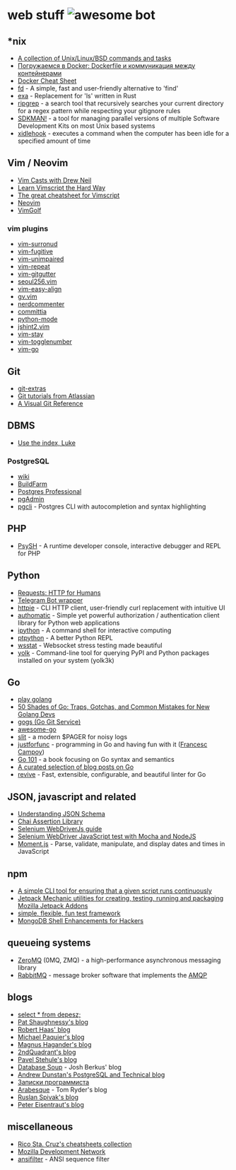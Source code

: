 # web stuff ![awesome bot](https://github.com/olshevskiy87/web-stuff/workflows/Ruby%20Gem/badge.svg)

## \*nix

 - [A collection of Unix/Linux/BSD commands and tasks](http://cb.vu/unixtoolbox.xhtml)
 - [Погружаемся в Docker: Dockerfile и коммуникация между контейнерами](https://habr.com/ru/company/infobox/blog/240623/)
 - [Docker Cheat Sheet](https://github.com/wsargent/docker-cheat-sheet)
 - [fd](https://github.com/sharkdp/fd) - A simple, fast and user-friendly alternative to 'find'
 - [exa](https://github.com/ogham/exa) - Replacement for 'ls' written in Rust
 - [ripgrep](https://github.com/BurntSushi/ripgrep) - a search tool that recursively searches your current directory for a regex pattern while respecting your gitignore rules
 - [SDKMAN!](https://sdkman.io/) - a tool for managing parallel versions of multiple Software Development Kits on most Unix based systems
 - [xidlehook](https://github.com/jD91mZM2/xidlehook) - executes a command when the computer has been idle for a specified amount of time

## Vim / Neovim

 - [Vim Casts with Drew Neil](http://vimcasts.org/episodes/)
 - [Learn Vimscript the Hard Way](https://learnvimscriptthehardway.stevelosh.com/)
 - [The great cheatsheet for Vimscript](https://devhints.io/vimscript)
 - [Neovim](https://github.com/neovim/neovim)
 - [VimGolf](http://www.vimgolf.com)

### vim plugins

 - [vim-surronud](https://github.com/tpope/vim-surround)
 - [vim-fugitive](https://github.com/tpope/vim-fugitive)
 - [vim-unimpaired](https://github.com/tpope/vim-unimpaired)
 - [vim-repeat](https://github.com/tpope/vim-repeat)
 - [vim-gitgutter](https://github.com/airblade/vim-gitgutter)
 - [seoul256.vim](https://github.com/junegunn/seoul256.vim)
 - [vim-easy-align](https://github.com/junegunn/vim-easy-align)
 - [gv.vim](https://github.com/junegunn/gv.vim)
 - [nerdcommenter](https://github.com/preservim/nerdcommenter)
 - [committia](https://github.com/rhysd/committia.vim)
 - [python-mode](https://github.com/python-mode/python-mode)
 - [jshint2.vim](https://github.com/NikolayFrantsev/jshint2.vim)
 - [vim-stay](https://github.com/zhimsel/vim-stay)
 - [vim-togglenumber](https://github.com/tkhoa2711/vim-togglenumber)
 - [vim-go](https://github.com/fatih/vim-go)

## Git

 - [git-extras](https://github.com/tj/git-extras)
 - [Git tutorials from Atlassian](https://www.atlassian.com/ru/git/tutorials)
 - [A Visual Git Reference](http://marklodato.github.io/visual-git-guide/index-en.html)

## DBMS

 - [Use the index, Luke](https://use-the-index-luke.com/)

### PostgreSQL

  - [wiki](https://wiki.postgresql.org/wiki/Main_Page)
  - [BuildFarm](https://buildfarm.postgresql.org)
  - [Postgres Professional](https://postgrespro.ru)
  - [pgAdmin](https://www.pgadmin.org)
  - [pgcli](https://github.com/dbcli/pgcli) - Postgres CLI with autocompletion and syntax highlighting

## PHP

 - [PsySH](https://psysh.org) - A runtime developer console, interactive debugger and REPL for PHP

## Python

 - [Requests: HTTP for Humans](https://requests.readthedocs.io/en/master/)
 - [Telegram Bot wrapper](https://github.com/python-telegram-bot/python-telegram-bot)
 - [httpie](https://github.com/httpie/httpie) - CLI HTTP client, user-friendly curl replacement with intuitive UI
 - [authomatic](https://github.com/authomatic/authomatic) - Simple yet powerful authorization / authentication client library for Python web applications
 - [ipython](https://ipython.org) - A command shell for interactive computing
 - [ptpython](https://github.com/prompt-toolkit/ptpython) - A better Python REPL
 - [wsstat](https://github.com/Fitblip/wsstat) - Websocket stress testing made beautiful
 - [yolk](https://github.com/myint/yolk) - Command-line tool for querying PyPI and Python packages installed on your system (yolk3k)

## Go

 - [play golang](https://play.golang.org)
 - [50 Shades of Go: Traps, Gotchas, and Common Mistakes for New Golang Devs](http://devs.cloudimmunity.com/gotchas-and-common-mistakes-in-go-golang/)
 - [gogs (Go Git Service)](https://github.com/gogs/gogs)
 - [awesome-go](https://github.com/avelino/awesome-go)
 - [slit](https://github.com/tigrawap/slit) - a modern $PAGER for noisy logs
 - [justforfunc](https://www.youtube.com/channel/UC_BzFbxG2za3bp5NRRRXJSw) - programming in Go and having fun with it ([Francesc Campoy](https://twitter.com/francesc))
 - [Go 101](https://go101.org/article/101.html) - a book focusing on Go syntax and semantics
 - [A curated selection of blog posts on Go](https://github.com/enocom/gopher-reading-list)
 - [revive](https://github.com/mgechev/revive) - Fast, extensible, configurable, and beautiful linter for Go

## JSON, javascript and related

 - [Understanding JSON Schema](https://spacetelescope.github.io/understanding-json-schema/index.html)
 - [Chai Assertion Library](https://www.chaijs.com/)
 - [Selenium WebDriverJs guide](https://github.com/SeleniumHQ/selenium/wiki/WebDriverJs)
 - [Selenium WebDriver JavaScript test with Mocha and NodeJS](https://gist.github.com/patoi/5330701)
 - [Moment.js](https://momentjs.com) - Parse, validate, manipulate, and display dates and times in JavaScript

## npm

 - [A simple CLI tool for ensuring that a given script runs continuously](https://www.npmjs.com/package/forever)
 - [Jetpack Mechanic utilities for creating, testing, running and packaging Mozilla Jetpack Addons](https://www.npmjs.com/package/jpm)
 - [simple, flexible, fun test framework](https://www.npmjs.com/package/mocha)
 - [MongoDB Shell Enhancements for Hackers](https://www.npmjs.com/package/mongo-hacker)

## queueing systems

 - [ZeroMQ](https://zeromq.org/) (0MQ, ZMQ) - a high-performance asynchronous messaging library
 - [RabbitMQ](https://www.rabbitmq.com) - message broker software that implements the [AMQP](https://en.wikipedia.org/wiki/Advanced_Message_Queuing_Protocol)

## blogs

 - [select * from depesz;](https://www.depesz.com)
 - [Pat Shaughnessy's blog](http://patshaughnessy.net)
 - [Robert Haas' blog](http://rhaas.blogspot.com/search/label/postgresql)
 - [Michael Paquier's blog](https://paquier.xyz/)
 - [Magnus Hagander's blog](https://blog.hagander.net/tags/postgresql/)
 - [2ndQuadrant's blog](https://www.2ndQuadrant.com/en/blog/)
 - [Pavel Stehule's blog](http://okbob.blogspot.com)
 - [Database Soup](http://www.databasesoup.com/search/label/postgresql) - Josh Berkus' blog
 - [Andrew Dunstan's PostgreSQL and Technical blog](http://adpgtech.blogspot.com/search/label/PostgreSQL)
 - [Записки программиста](https://eax.me)
 - [Arabesque](https://blog.sanctum.geek.nz/) - Tom Ryder's blog
 - [Ruslan Spivak's blog](https://ruslanspivak.com)
 - [Peter Eisentraut's blog](http://peter.eisentraut.org/)

## miscellaneous

 - [Rico Sta. Cruz's cheatsheets collection](https://devhints.io)
 - [Mozilla Development Network](https://developer.mozilla.org/en-US/)
 - [ansifilter](https://gitlab.com/saalen/ansifilter) - ANSI sequence filter
